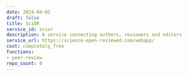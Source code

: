 ```yaml
---
date: 2024-04-02
draft: false
title: SciOR
service_id: scior
description: A service connecting authors, reviewers and editors
service_url: https://science-open-reviewed.com/webapp/
cost: completely_free
functions:
- peer-review
repo_count: 0
---
```



